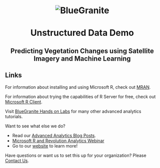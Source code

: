 <head>
<h1 align="center">
  <img src="https://www.blue-granite.com/hs-fs/hub/257922/file-2333776730-png/IMG_2015/Blue-Granite-Logo.png?t=1487021913995&width=758&name=Blue-Granite-Logo.png" alt="BlueGranite">
</h1>
<h1 align="center">Unstructured Data Demo</h1>
<h2 align="center">Predicting Vegetation Changes using Satellite Imagery and Machine Learning</h2>
</head>



Links
-----------------------------------------------------------------------------
For information about installing and using Microsoft R, check out [MRAN](https://mran.microsoft.com/open/). 

For information about trying the capabilities of R Server for free, check out [Microsoft R Client](https://msdn.microsoft.com/en-us/microsoft-r/r-client-get-started).
 
Visit [BlueGranite Hands on Labs](https://www.blue-granite.com/resources/topic/labs) for many other advanced analytics tutorials.



Want to see what else we do?
* Read our [Advanced Analytics Blog Posts](https://www.blue-granite.com/blog/topic/advanced-analytics).
* [Microsoft R and Revolution Analytics Webinar](https://www.blue-granite.com/overview-advanced-analytics-webinar-june-2016)
* Go to our [website](http://www.blue-granite.com/) to learn more!

Have questions or want us to set this up for your organization? Please [Contact Us](https://www.blue-granite.com/contact-us).
